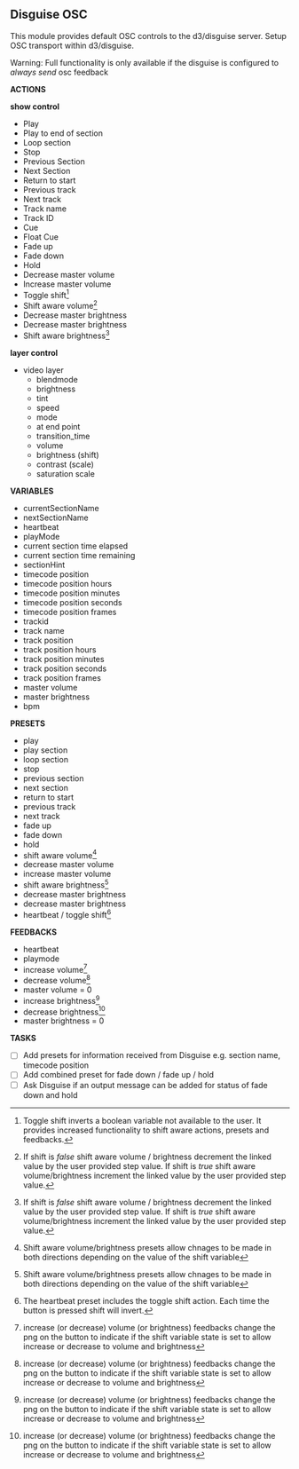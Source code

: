 ## Disguise OSC

This module provides default OSC controls to the d3/disguise server. Setup OSC transport within d3/disguise.

Warning: Full functionality is only available if the disguise is configured to _always send_ osc feedback

**ACTIONS**

**show control**

- Play
- Play to end of section
- Loop section
- Stop
- Previous Section
- Next Section
- Return to start
- Previous track
- Next track
- Track name
- Track ID
- Cue
- Float Cue
- Fade up
- Fade down
- Hold
- Decrease master volume
- Increase master volume
- Toggle shift[^1]
- Shift aware volume[^2]
- Decrease master brightness
- Decrease master brightness
- Shift aware brightness[^2]

[^1]: Toggle shift inverts a boolean variable not available to the user. It provides increased functionality to shift aware actions, presets and feedbacks.

[^2]: If shift is _false_ shift aware volume / brightness decrement the linked value by the user provided step value. If shift is _true_ shift aware volume/brightness increment the linked value by the user provided step value.

**layer control**

- video layer
  - blendmode
  - brightness
  - tint
  - speed
  - mode
  - at end point
  - transition_time
  - volume
  - brightness (shift)
  - contrast (scale)
  - saturation scale

**VARIABLES**

- currentSectionName
- nextSectionName
- heartbeat
- playMode
- current section time elapsed
- current section time remaining
- sectionHint
- timecode position
- timecode position hours
- timecode position minutes
- timecode position seconds
- timecode position frames
- trackid
- track name
- track position
- track position hours
- track position minutes
- track position seconds
- track position frames
- master volume
- master brightness
- bpm

**PRESETS**

- play
- play section
- loop section
- stop
- previous section
- next section
- return to start
- previous track
- next track
- fade up
- fade down
- hold
- shift aware volume[^3]
- decrease master volume
- increase master volume
- shift aware brightness[^3]
- decrease master brightness
- decrease master brightness
- heartbeat / toggle shift[^4]

[^3]: Shift aware volume/brightness presets allow chnages to be made in both directions depending on the value of the shift variable

[^4]: The heartbeat preset includes the toggle shift action. Each time the button is pressed shift will invert.

**FEEDBACKS**

- heartbeat
- playmode
- increase volume[^5]
- decrease volume[^5]
- master volume = 0
- increase brightness[^5]
- decrease brightness[^5]
- master brightness = 0

[^5]: increase (or decrease) volume (or brightness) feedbacks change the png on the button to indicate if the shift variable state is set to allow increase or decrease to volume and brightness

**TASKS**

- [ ] Add presets for information received from Disguise e.g. section name, timecode position
- [ ] Add combined preset for fade down / fade up / hold
- [ ] Ask Disguise if an output message can be added for status of fade down and hold
